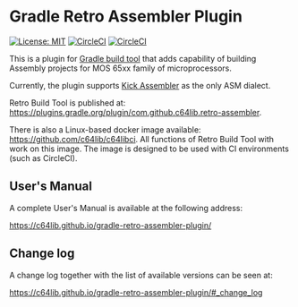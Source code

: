 # Gradle Retro Assembler Plugin

[![License: MIT](https://img.shields.io/badge/License-MIT-yellow.svg)](https://opensource.org/licenses/MIT) 
[![CircleCI](https://circleci.com/gh/c64lib/gradle-retro-assembler-plugin/tree/master.svg?style=shield)](https://circleci.com/gh/c64lib/gradle-retro-assembler-plugin/tree/master)
[![CircleCI](https://circleci.com/gh/c64lib/gradle-retro-assembler-plugin/tree/develop.svg?style=shield)](https://circleci.com/gh/c64lib/gradle-retro-assembler-plugin/tree/develop)

This is a plugin for [Gradle build tool](https://gradle.org/) that adds capability of building Assembly projects for MOS 65xx family of microprocessors.

Currently, the plugin supports [Kick Assembler](http://theweb.dk/KickAssembler/Main.html#frontpage) as the only ASM dialect.

Retro Build Tool is published at: https://plugins.gradle.org/plugin/com.github.c64lib.retro-assembler.

There is also a Linux-based docker image available: https://github.com/c64lib/c64libci. All functions of Retro Build Tool with work on this image. The image is designed to be used with CI environments (such as CircleCI).

## User's Manual

A complete User's Manual is available at the following address:

https://c64lib.github.io/gradle-retro-assembler-plugin/

## Change log

A change log together with the list of available versions can be seen at:

https://c64lib.github.io/gradle-retro-assembler-plugin/#_change_log
